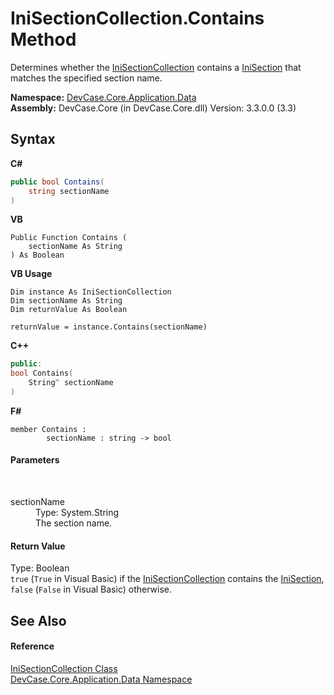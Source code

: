 # IniSectionCollection.Contains Method 
 

Determines whether the <a href="T_DevCase_Core_Application_Data_IniSectionCollection">IniSectionCollection</a> contains a <a href="T_DevCase_Core_Application_Data_IniSection">IniSection</a> that matches the specified section name.

**Namespace:**&nbsp;<a href="N_DevCase_Core_Application_Data">DevCase.Core.Application.Data</a><br />**Assembly:**&nbsp;DevCase.Core (in DevCase.Core.dll) Version: 3.3.0.0 (3.3)

## Syntax

**C#**<br />
``` C#
public bool Contains(
	string sectionName
)
```

**VB**<br />
``` VB
Public Function Contains ( 
	sectionName As String
) As Boolean
```

**VB Usage**<br />
``` VB Usage
Dim instance As IniSectionCollection
Dim sectionName As String
Dim returnValue As Boolean

returnValue = instance.Contains(sectionName)
```

**C++**<br />
``` C++
public:
bool Contains(
	String^ sectionName
)
```

**F#**<br />
``` F#
member Contains : 
        sectionName : string -> bool 

```


#### Parameters
&nbsp;<dl><dt>sectionName</dt><dd>Type: System.String<br />The section name.</dd></dl>

#### Return Value
Type: Boolean<br />`true` (`True` in Visual Basic) if the <a href="T_DevCase_Core_Application_Data_IniSectionCollection">IniSectionCollection</a> contains the <a href="T_DevCase_Core_Application_Data_IniSection">IniSection</a>, `false` (`False` in Visual Basic) otherwise.

## See Also


#### Reference
<a href="T_DevCase_Core_Application_Data_IniSectionCollection">IniSectionCollection Class</a><br /><a href="N_DevCase_Core_Application_Data">DevCase.Core.Application.Data Namespace</a><br />